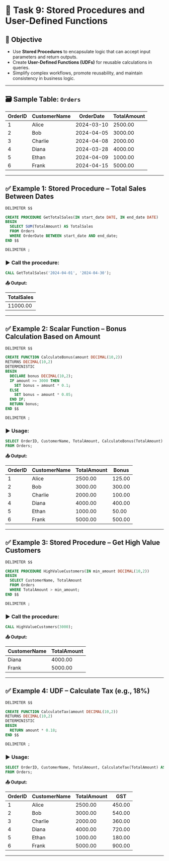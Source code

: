 # 🔧 Task 9: Stored Procedures and User-Defined Functions

## 🎯 Objective

- Use **Stored Procedures** to encapsulate logic that can accept input parameters and return outputs.
- Create **User-Defined Functions (UDFs)** for reusable calculations in queries.
- Simplify complex workflows, promote reusability, and maintain consistency in business logic.

---

## 🗃️ Sample Table: `Orders`

| OrderID | CustomerName | OrderDate  | TotalAmount |
|---------|--------------|------------|-------------|
| 1       | Alice        | 2024-03-10 | 2500.00     |
| 2       | Bob          | 2024-04-05 | 3000.00     |
| 3       | Charlie      | 2024-04-08 | 2000.00     |
| 4       | Diana        | 2024-03-28 | 4000.00     |
| 5       | Ethan        | 2024-04-09 | 1000.00     |
| 6       | Frank        | 2024-04-15 | 5000.00     |

---

## ✅ Example 1: Stored Procedure – Total Sales Between Dates

```sql
DELIMITER $$

CREATE PROCEDURE GetTotalSales(IN start_date DATE, IN end_date DATE)
BEGIN
  SELECT SUM(TotalAmount) AS TotalSales
  FROM Orders
  WHERE OrderDate BETWEEN start_date AND end_date;
END $$

DELIMITER ;
```

### ▶️ Call the procedure:

```sql
CALL GetTotalSales('2024-04-01', '2024-04-30');
```

**📤 Output:**

| TotalSales |
|------------|
| 11000.00   |

---

## ✅ Example 2: Scalar Function – Bonus Calculation Based on Amount

```sql
DELIMITER $$

CREATE FUNCTION CalculateBonus(amount DECIMAL(10,2))
RETURNS DECIMAL(10,2)
DETERMINISTIC
BEGIN
  DECLARE bonus DECIMAL(10,2);
  IF amount >= 3000 THEN
    SET bonus = amount * 0.1;
  ELSE
    SET bonus = amount * 0.05;
  END IF;
  RETURN bonus;
END $$

DELIMITER ;
```

### ▶️ Usage:

```sql
SELECT OrderID, CustomerName, TotalAmount, CalculateBonus(TotalAmount) AS Bonus
FROM Orders;
```

**📤 Output:**

| OrderID | CustomerName | TotalAmount | Bonus  |
|---------|--------------|-------------|--------|
| 1       | Alice        | 2500.00     | 125.00 |
| 2       | Bob          | 3000.00     | 300.00 |
| 3       | Charlie      | 2000.00     | 100.00 |
| 4       | Diana        | 4000.00     | 400.00 |
| 5       | Ethan        | 1000.00     | 50.00  |
| 6       | Frank        | 5000.00     | 500.00 |

---

## ✅ Example 3: Stored Procedure – Get High Value Customers

```sql
DELIMITER $$

CREATE PROCEDURE HighValueCustomers(IN min_amount DECIMAL(10,2))
BEGIN
  SELECT CustomerName, TotalAmount
  FROM Orders
  WHERE TotalAmount > min_amount;
END $$

DELIMITER ;
```

### ▶️ Call the procedure:

```sql
CALL HighValueCustomers(3000);
```

**📤 Output:**

| CustomerName | TotalAmount |
|--------------|-------------|
| Diana        | 4000.00     |
| Frank        | 5000.00     |

---

## ✅ Example 4: UDF – Calculate Tax (e.g., 18%)

```sql
DELIMITER $$

CREATE FUNCTION CalculateTax(amount DECIMAL(10,2))
RETURNS DECIMAL(10,2)
DETERMINISTIC
BEGIN
  RETURN amount * 0.18;
END $$

DELIMITER ;
```

### ▶️ Usage:

```sql
SELECT OrderID, CustomerName, TotalAmount, CalculateTax(TotalAmount) AS GST
FROM Orders;
```

**📤 Output:**

| OrderID | CustomerName | TotalAmount | GST     |
|---------|--------------|-------------|---------|
| 1       | Alice        | 2500.00     | 450.00  |
| 2       | Bob          | 3000.00     | 540.00  |
| 3       | Charlie      | 2000.00     | 360.00  |
| 4       | Diana        | 4000.00     | 720.00  |
| 5       | Ethan        | 1000.00     | 180.00  |
| 6       | Frank        | 5000.00     | 900.00  |

---
